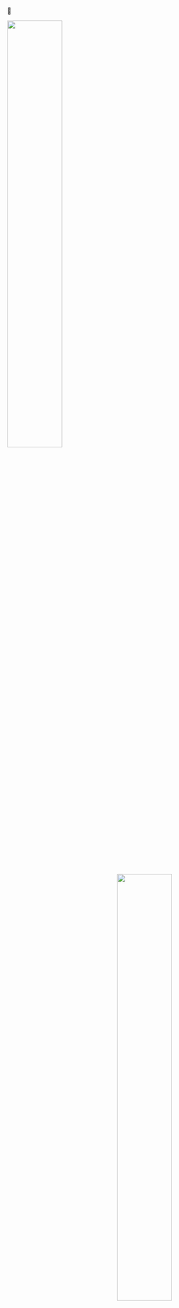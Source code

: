 👋

<img align="left" width=50% src="https://github-readme-stats.vercel.app/api/top-langs/?username=lil-doudou&langs_count=10&layout=compact" /> <img align="right" width=50% src="https://github-readme-stats.vercel.app/api?username=lil-doudou" />
